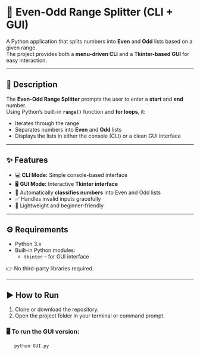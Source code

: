 # 🔢 Even-Odd Range Splitter (CLI + GUI)

A Python application that splits numbers into **Even** and **Odd** lists based on a given range.  
The project provides both a **menu-driven CLI** and a **Tkinter-based GUI** for easy interaction.

---

## 📝 Description
The **Even-Odd Range Splitter** prompts the user to enter a **start** and **end** number.  
Using Python’s built-in **`range()`** function and **for loops**, it:
- Iterates through the range
- Separates numbers into **Even** and **Odd** lists
- Displays the lists in either the console (CLI) or a clean GUI interface

---

## ✨ Features
- 💻 **CLI Mode:** Simple console-based interface
- 🖥️ **GUI Mode:** Interactive **Tkinter interface**
- 🔀 Automatically **classifies numbers** into Even and Odd lists
- ✅ Handles invalid inputs gracefully
- 🚀 Lightweight and beginner-friendly

---

## ⚙️ Requirements
- Python 3.x  
- Built-in Python modules:
  - `tkinter` – for GUI interface

👉 No third-party libraries required.

---

## ▶️ How to Run
1. Clone or download the repository.
2. Open the project folder in your terminal or command prompt.

### 🖥️ To run the GUI version:
```bash
   python GUI.py
